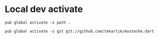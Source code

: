 
# Local dev activate

````
pub global activate -s path .
````

````
pub global activate -s git git://github.com/tekartik/mustache.dart
````